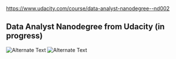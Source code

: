 https://www.udacity.com/course/data-analyst-nanodegree--nd002
<h2>Data Analyst Nanodegree from Udacity (in progress)</h2>



<img src="https://cloud.githubusercontent.com/assets/13743606/9836070/d29babea-5a0a-11e5-8961-3a56c14ddadd.png" alt="Alternate Text" />
<img src="https://cloud.githubusercontent.com/assets/13743606/9836069/d27e90be-5a0a-11e5-8354-7fd5b13ce1f0.png" alt="Alternate Text" />


